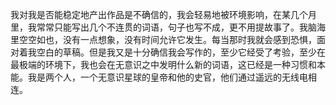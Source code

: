 我对我是否能稳定地产出作品是不确信的，我会轻易地被环境影响，在某几个月里，我常常只能写出几个不连贯的词语，句子也写不成，更不用提故事了。我脑海里空空如也，没有一点想象，没有时间允许它发生。每当那时我就会感到恐惧，面对着我空白的草稿。但是我又是十分确信我会写作的，至少它经受了考验，至少在最极端的环境下，我也会在无意识之中发明什么新的词语，这已经是一种习惯和本能。我是两个人，一个无意识星球的皇帝和他的史官，他们通过遥远的无线电相连。